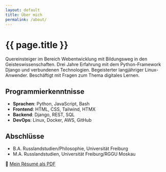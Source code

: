 ```yaml
---
layout: default
title: Über mich
permalink: /about/
---
```

# {{ page.title }}

Quereinsteiger im Bereich Webentwicklung mit Bildungsweg in den Geisteswissenschaften.
Drei Jahre Erfahrung mit dem Python-Framework Django und verbundenen Technologien.
Begeisterter langjähriger Linux-Anwender.
Beschäftigt mit Fragen zum Thema digitales Lernen.

## Programmierkenntnisse

- **Sprachen**: Python, JavaScript, Bash    
- **Frontend**: HTML, CSS, Tailwind, HTMX   
- **Backend**: Django, REST, SQL   
- **DevOps**: Linux, Docker, AWS, GitHub   

## Abschlüsse
- B.A. Russlandstudien/Philosophie, Universität Freiburg
- M.A. Russlandstudien, Universität Freiburg/RGGU Moskau

📄 [Mein Résumé als PDF](/assets/files/bjoern-kawecki-resume.pdf)
